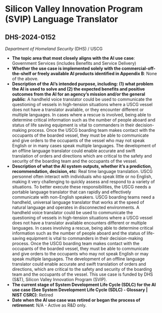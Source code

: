 # Silicon Valley Innovation Program (SVIP) Language Translator
## DHS-2024-0152
_Department of Homeland Security_ (DHS) / USCG


+ **The topic area that most closely aligns with the AI use case**: Government Services (includes Benefits and Service Delivery)
+ **Whether the use case is implemented solely with the commercial-off-the-shelf or freely available AI products identified in Appendix B**: None of the above.
+ **Description of the AI’s intended purpose, including: (1) what problem the AI is used to solve and (2) the expected benefits and positive outcomes from the AI for an agency’s mission and/or the general public**: A handheld voice translator could be used to communicate the questioning of vessels in high-tension situations where a USCG vessel does not have a translator available, or they encounter different or multiple languages. In cases where a rescue is involved, being able to determine critical information such as the number of people aboard and status of life saving equipment is vital to commanders in their decision-making process. Once the USCG boarding team makes contact with the occupants of the boarded vessel, they must be able to communicate and give orders to the occupants of the vessel who may not speak English or in many cases speak multiple languages. The development of an offline language translator could enable accurate and swift translation of orders and directions which are critical to the safety and security of the boarding team and the occupants of the vessel.
+ **Description of what the AI system outputs, whether it’s a prediction, recommendation, decision, etc**: Real time language translation.
USCG personnel often interact with individuals who speak little or no English, making it very challenging to quickly assess and respond to a variety of situations. To better execute these responsibilities, the USCG needs a portable language translator that can rapidly and effectively communicate with non-English speakers. USCG boarding teams need a handheld, universal language translator that works at the speed of natural language and operates in disconnected environments. A handheld voice translator could be used to communicate the questioning of vessels in high-tension situations where a USCG vessel does not have a translator available encounters different or multiple languages. In cases involving a rescue, being able to determine critical information such as the number of people aboard and the status of life-saving equipment is vital to commanders in their decision-making process. Once the USCG boarding team makes contact with the occupants of the boarded vessel, they must be able to communicate and give orders to the occupants who may not speak English or may speak multiple languages. The development of an offline language translator could enable accurate and swift translation of orders and directions, which are critical to the safety and security of the boarding team and the occupants of the vessel. This use case is funded by DHS (S&T), Silicon Valley Innovation Program (SVIP).
+ **The current stage of System Development Life Cycle (SDLC) for the AI use case (See System Development Life Cycle (SDLC) - Glossary | NIST CSRC)**: Retired
+ **Date when the AI use case was retired or began the process of retirement**: N/A - Active as R&D only.